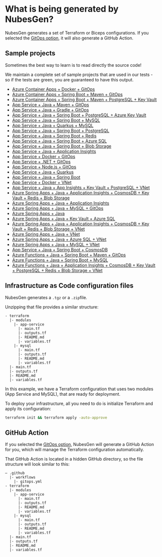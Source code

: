 # What is being generated by NubesGen?

NubesGen generates a set of Terraform or Biceps configurations. If you selected the [GitOps option](/gitops/gitops-quick-start/), it will also generate a GitHub Action.

## Sample projects

Sometimes the best way to learn is to read directly the source code!

We maintain a complete set of sample projects that are used in our tests - so if the tests are green, you are guaranteed to have this output.

- [Azure Container Apps + Docker + GitOps](https://github.com/microsoft/NubesGen/tree/main/rest-server/src/test/resources/nubesgen/terraform/aca-docker)
- [Azure Container Apps + Spring Boot + Maven + GitOps](https://github.com/microsoft/NubesGen/tree/main/rest-server/src/test/resources/nubesgen/terraform/aca-spring)
- [Azure Container Apps + Spring Boot + Maven + PostgreSQL + Key Vault](https://github.com/microsoft/NubesGen/tree/main/rest-server/src/test/resources/nubesgen/terraform/aca-spring-keyvault)
- [App Service + Java + Maven + GitOps](https://github.com/microsoft/NubesGen/tree/main/rest-server/src/test/resources/nubesgen/terraform/app-service-maven-gitops)
- [App Service + Java + Gradle + GitOps](https://github.com/microsoft/NubesGen/tree/main/rest-server/src/test/resources/nubesgen/terraform/app-service-gradle-gitops)
- [App Service + Java + Spring Boot + PostgreSQL + Azure Key Vault](https://github.com/microsoft/NubesGen/tree/main/rest-server/src/test/resources/nubesgen/terraform/key-vault)
- [App Service + Java + Spring Boot + MySQL](https://github.com/microsoft/NubesGen/tree/main/rest-server/src/test/resources/nubesgen/terraform/mysql)
- [App Service + Java + Quarkus + MySQL](https://github.com/microsoft/NubesGen/tree/main/rest-server/src/test/resources/nubesgen/terraform/mysql-quarkus)
- [App Service + Java + Spring Boot + PostgreSQL](https://github.com/microsoft/NubesGen/tree/main/rest-server/src/test/resources/nubesgen/terraform/postgresql)
- [App Service + Java + Spring Boot + Redis](https://github.com/microsoft/NubesGen/tree/main/rest-server/src/test/resources/nubesgen/terraform/redis)
- [App Service + Java + Spring Boot + Azure SQL](https://github.com/microsoft/NubesGen/tree/main/rest-server/src/test/resources/nubesgen/terraform/sql-server)
- [App Service + Java + Spring Boot + Blob Storage](https://github.com/microsoft/NubesGen/tree/main/rest-server/src/test/resources/nubesgen/terraform/storage-blob)
- [App Service + Java + Application Insights](https://github.com/microsoft/NubesGen/tree/main/rest-server/src/test/resources/nubesgen/terraform/app-insights-java)
- [App Service + Docker + GitOps](https://github.com/microsoft/NubesGen/tree/main/rest-server/src/test/resources/nubesgen/terraform/app-service-docker)
- [App Service + .NET + GitOps](https://github.com/microsoft/NubesGen/tree/main/rest-server/src/test/resources/nubesgen/terraform/app-service-dotnet)
- [App Service + Node.js + GitOps](https://github.com/microsoft/NubesGen/tree/main/rest-server/src/test/resources/nubesgen/terraform/app-service-nodejs)
- [App Service + Java + Quarkus](https://github.com/microsoft/NubesGen/tree/main/rest-server/src/test/resources/nubesgen/terraform/app-service-quarkus)
- [App Service + Java + Spring Boot](https://github.com/microsoft/NubesGen/tree/main/rest-server/src/test/resources/nubesgen/terraform/app-service-spring)
- [App Service + Docker + VNet](https://github.com/microsoft/NubesGen/tree/main/rest-server/src/test/resources/nubesgen/terraform/app-service-vnet-docker)
- [App Service + Java + App Insights + Key Vault + PostgreSQL + VNet](https://github.com/microsoft/NubesGen/tree/main/rest-server/src/test/resources/nubesgen/terraform/app-service-vnet-spring)
- [Azure Spring Apps + Java + Application Insights + CosmosDB + Key Vault + Redis + Blob Storage](https://github.com/microsoft/NubesGen/tree/main/rest-server/src/test/resources/nubesgen/terraform/asc-addons-java)
- [Azure Spring Apps + Java + Application Insights](https://github.com/microsoft/NubesGen/tree/main/rest-server/src/test/resources/nubesgen/terraform/asc-insights-java)
- [Azure Spring Apps + Java + MySQL + GitOps](https://github.com/microsoft/NubesGen/tree/main/rest-server/src/test/resources/nubesgen/terraform/asc-mysql-java)
- [Azure Spring Apps + Java](https://github.com/microsoft/NubesGen/tree/main/rest-server/src/test/resources/nubesgen/terraform/asc-public-java)
- [Azure Spring Apps + Java + Key Vault + Azure SQL](https://github.com/microsoft/NubesGen/tree/main/rest-server/src/test/resources/nubesgen/terraform/asc-sqlserver-java)
- [Azure Spring Apps + Java + Application Insights + CosmosDB + Key Vault + Redis + Blob Storage + VNet](https://github.com/microsoft/NubesGen/tree/main/rest-server/src/test/resources/nubesgen/terraform/asc-vnet-addons-java)
- [Azure Spring Apps + Java + VNet](https://github.com/microsoft/NubesGen/tree/main/rest-server/src/test/resources/nubesgen/terraform/asc-vnet-java)
- [Azure Spring Apps + Java + Azure SQL + VNet](https://github.com/microsoft/NubesGen/tree/main/rest-server/src/test/resources/nubesgen/terraform/asc-vnet-mssql-java)
- [Azure Spring Apps + Java + MySQL + VNet](https://github.com/microsoft/NubesGen/tree/main/rest-server/src/test/resources/nubesgen/terraform/asc-vnet-mysql-java)
- [App Service + Java + Spring Boot + CosmosDB](https://github.com/microsoft/NubesGen/tree/main/rest-server/src/test/resources/nubesgen/terraform/cosmosdb-mongodb)
- [Azure Functions + Java + Spring Boot + Maven + GitOps](https://github.com/microsoft/NubesGen/tree/main/rest-server/src/test/resources/nubesgen/terraform/function-maven-gitops)
- [Azure Functions + Java + Spring Boot + MySQL](https://github.com/microsoft/NubesGen/tree/main/rest-server/src/test/resources/nubesgen/terraform/function-mysql)
- [Azure Functions + Java + Application Insights + CosmosDB + Key Vault + PostgreSQL + Redis + Blob Storage + VNet](https://github.com/microsoft/NubesGen/tree/main/rest-server/src/test/resources/nubesgen/terraform/function-vnet-java)

## Infrastructure as Code configuration files

NubesGen generates a `.tgz` or a `.zip`file.

Unzipping that file provides a similar structure:

```
- terraform
  |- modules
    |- app-service
      |- main.tf
      |- outputs.tf
      |- README.md
      |- variables.tf
    |- mysql
      |- main.tf
      |- outputs.tf
      |- README.md
      |- variables.tf
  |- main.tf
  |- outputs.tf
  |- README.md
  |- variables.tf
```

In this example, we have a Terraform configuration that uses two modules (App Service and MySQL), that are ready for 
deployment.

To deploy your infrastructure, all you need to do is initialize Terraform and apply its configuration:

```bash
terraform init && terraform apply -auto-approve
```

## GitHub Action

If you selected the [GitOps option](/gitops/gitops-overview), NubesGen will generate a GitHub Action for you, which will manage the Terraform
configuration automatically.

That GitHub Action is located in a hidden GitHub directory, so the file structure will look similar to this:

```
– .github
  |- workflows
    |- gitops.yml
- terraform
  |- modules
    |- app-service
      |- main.tf
      |- outputs.tf
      |- README.md
      |- variables.tf
    |- mysql
      |- main.tf
      |- outputs.tf
      |- README.md
      |- variables.tf
  |- main.tf
  |- outputs.tf
  |- README.md
  |- variables.tf
```

